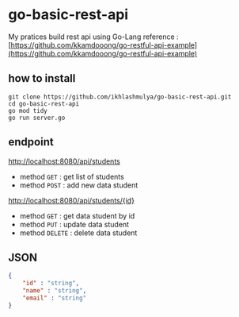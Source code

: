 # go-basic-rest-api
My pratices build rest api using Go-Lang
reference : [https://github.com/kkamdooong/go-restful-api-example](https://github.com/kkamdooong/go-restful-api-example)

## how to install
```
git clone https://github.com/ikhlashmulya/go-basic-rest-api.git
cd go-basic-rest-api
go mod tidy
go run server.go
```

## endpoint
[http://localhost:8080/api/students](http://localhost:8080/api/students)
* method `GET` : get list of students
* method `POST` : add new data student

[http://localhost:8080/api/students/{id}](http://localhost:8080/api/students/{id})
* method `GET` : get data student by id
* method `PUT` : update data student
* method `DELETE` : delete data student

## JSON
```json
{
    "id" : "string", 
    "name" : "string", 
    "email" : "string" 
} 
```
